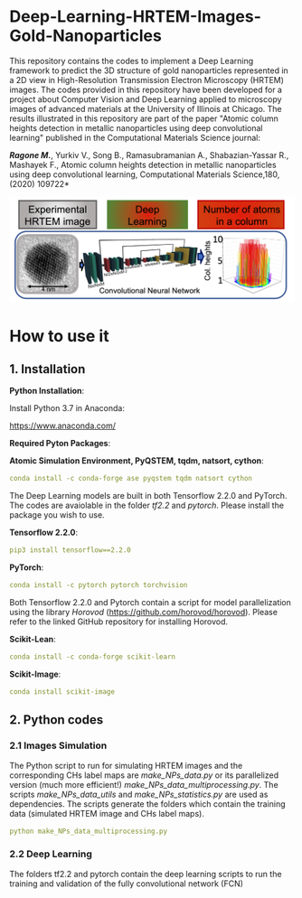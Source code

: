 # Deep-Learning-HRTEM-Images-Gold-Nanoparticles


This repository contains the codes to implement a Deep Learning framework to predict the 3D structure of gold nanoparticles represented in a 2D view in High-Resolution Transmission Electron Microscopy (HRTEM) images. The codes provided in this repository have been developed for a project about Computer Vision and Deep Learning applied to microscopy images of advanced materials at the University of Illinois at Chicago. The results illustrated in this repository are part of the paper "Atomic column heights detection in metallic nanoparticles using deep convolutional learning" published in the Computational Materials Science journal: 

***Ragone M.***, Yurkiv V., Song B., Ramasubramanian A., Shabazian-Yassar R., Mashayek F., Atomic column heights detection in metallic nanoparticles using deep convolutional learning, Computational Materials Science,180, (2020) 109722*


![plot](./TOC.png)

# How to use it 

## 1. Installation

**Python Installation**: 

Install Python 3.7 in Anaconda:

https://www.anaconda.com/


**Required Pyton Packages**:

**Atomic Simulation Environment, PyQSTEM, tqdm, natsort, cython**:

```yaml
conda install -c conda-forge ase pyqstem tqdm natsort cython
```

The Deep Learning models are built in both Tensorflow 2.2.0 and PyTorch. The codes are avaiolable in the folder *tf2.2* and *pytorch*. Please install the package you wish to use.

**Tensorflow 2.2.0**:

```yaml
pip3 install tensorflow==2.2.0
```
**PyTorch**:

```yaml
conda install -c pytorch pytorch torchvision
```
Both Tensorflow 2.2.0 and Pytorch contain a script for model parallelization using the library *Horovod* (https://github.com/horovod/horovod). Please refer to the linked GitHub repository for installing Horovod.

**Scikit-Lean**:

```yaml
conda install -c conda-forge scikit-learn 
```

**Scikit-Image**:

```yaml
conda install scikit-image 
```

## 2. Python codes
### 2.1 Images Simulation

The Python script to run for simulating HRTEM images and the corresponding CHs label maps are *make_NPs_data.py* or its parallelized version (much more efficient!) *make_NPs_data_multiprocessing.py*. The scripts *make_NPs_data_utils* and *make_NPs_statistics.py* are used as dependencies. The scripts generate the folders which contain the training data (simulated HRTEM image and CHs label maps).

```yaml
python make_NPs_data_multiprocessing.py
```

### 2.2 Deep Learning 
The folders tf2.2 and pytorch contain the deep learning scripts to run the training and validation of the fully convolutional network (FCN)
